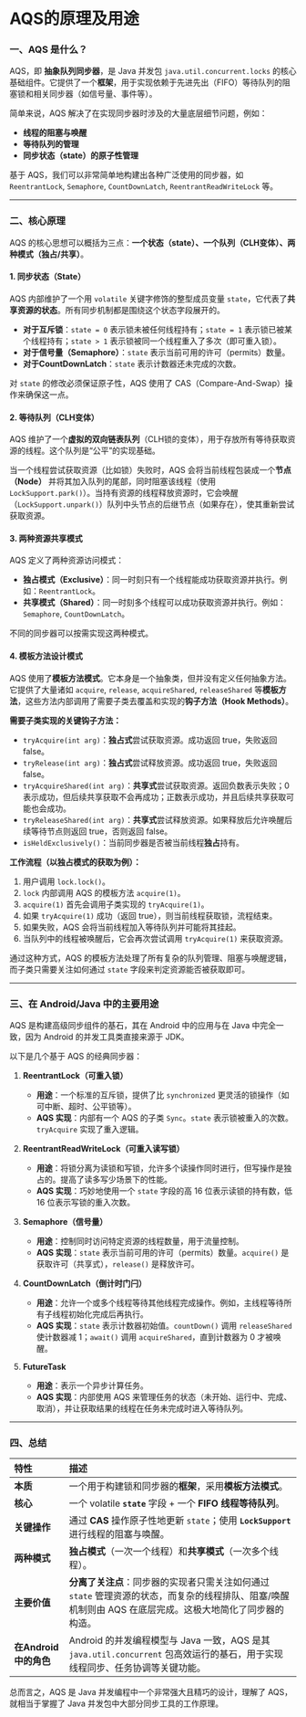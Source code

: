 # AQS的原理及用途

### 一、AQS 是什么？

AQS，即 **抽象队列同步器**，是 Java 并发包 `java.util.concurrent.locks` 的核心基础组件。它提供了一个**框架**，用于实现依赖于先进先出（FIFO）等待队列的阻塞锁和相关同步器（如信号量、事件等）。

简单来说，AQS 解决了在实现同步器时涉及的大量底层细节问题，例如：
*   **线程的阻塞与唤醒**
*   **等待队列的管理**
*   **同步状态（state）的原子性管理**

基于 AQS，我们可以非常简单地构建出各种广泛使用的同步器，如 `ReentrantLock`, `Semaphore`, `CountDownLatch`, `ReentrantReadWriteLock` 等。

---

### 二、核心原理

AQS 的核心思想可以概括为三点：**一个状态（state）、一个队列（CLH变体）、两种模式（独占/共享）**。

#### 1. 同步状态（State）
AQS 内部维护了一个用 `volatile` 关键字修饰的整型成员变量 `state`，它代表了**共享资源的状态**。所有同步机制都是围绕这个状态字段展开的。

*   **对于互斥锁**：`state = 0` 表示锁未被任何线程持有；`state = 1` 表示锁已被某个线程持有；`state > 1` 表示锁被同一个线程重入了多次（即可重入锁）。
*   **对于信号量（Semaphore）**：`state` 表示当前可用的许可（permits）数量。
*   **对于CountDownLatch**：`state` 表示计数器还未完成的次数。

对 `state` 的修改必须保证原子性，AQS 使用了 CAS（Compare-And-Swap）操作来确保这一点。

#### 2. 等待队列（CLH变体）
AQS 维护了一个**虚拟的双向链表队列**（CLH锁的变体），用于存放所有等待获取资源的线程。这个队列是“公平”的实现基础。

当一个线程尝试获取资源（比如锁）失败时，AQS 会将当前线程包装成一个**节点（Node）** 并将其加入队列的尾部，同时阻塞该线程（使用 `LockSupport.park()`）。当持有资源的线程释放资源时，它会唤醒（`LockSupport.unpark()`）队列中头节点的后继节点（如果存在），使其重新尝试获取资源。

#### 3. 两种资源共享模式
AQS 定义了两种资源访问模式：

*   **独占模式（Exclusive）**：同一时刻只有一个线程能成功获取资源并执行。例如：`ReentrantLock`。
*   **共享模式（Shared）**：同一时刻多个线程可以成功获取资源并执行。例如：`Semaphore`, `CountDownLatch`。

不同的同步器可以按需实现这两种模式。

#### 4. 模板方法设计模式
AQS 使用了**模板方法模式**。它本身是一个抽象类，但并没有定义任何抽象方法。它提供了大量诸如 `acquire`, `release`, `acquireShared`, `releaseShared` 等**模板方法**，这些方法内部调用了需要子类去覆盖和实现的**钩子方法（Hook Methods）**。

**需要子类实现的关键钩子方法：**

*   `tryAcquire(int arg)`：**独占式**尝试获取资源。成功返回 true，失败返回 false。
*   `tryRelease(int arg)`：**独占式**尝试释放资源。成功返回 true，失败返回 false。
*   `tryAcquireShared(int arg)`：**共享式**尝试获取资源。返回负数表示失败；0 表示成功，但后续共享获取不会再成功；正数表示成功，并且后续共享获取可能也会成功。
*   `tryReleaseShared(int arg)`：**共享式**尝试释放资源。如果释放后允许唤醒后续等待节点则返回 true，否则返回 false。
*   `isHeldExclusively()`：当前同步器是否被当前线程**独占**持有。

**工作流程（以独占模式的获取为例）：**
1.  用户调用 `lock.lock()`。
2.  `lock` 内部调用 AQS 的模板方法 `acquire(1)`。
3.  `acquire(1)` 首先会调用子类实现的 `tryAcquire(1)`。
4.  如果 `tryAcquire(1)` 成功（返回 true），则当前线程获取锁，流程结束。
5.  如果失败，AQS 会将当前线程加入等待队列并可能将其挂起。
6.  当队列中的线程被唤醒后，它会再次尝试调用 `tryAcquire(1)` 来获取资源。

通过这种方式，AQS 的模板方法处理了所有复杂的队列管理、阻塞与唤醒逻辑，而子类只需要关注如何通过 `state` 字段来判定资源能否被获取即可。

---

### 三、在 Android/Java 中的主要用途

AQS 是构建高级同步组件的基石，其在 Android 中的应用与在 Java 中完全一致，因为 Android 的并发工具类直接来源于 JDK。

以下是几个基于 AQS 的经典同步器：

1.  **ReentrantLock（可重入锁）**
    *   **用途**：一个标准的互斥锁，提供了比 `synchronized` 更灵活的锁操作（如可中断、超时、公平锁等）。
    *   **AQS 实现**：内部有一个 AQS 的子类 `Sync`。`state` 表示锁被重入的次数。`tryAcquire` 实现了重入逻辑。

2.  **ReentrantReadWriteLock（可重入读写锁）**
    *   **用途**：将锁分离为读锁和写锁，允许多个读操作同时进行，但写操作是独占的。提高了读多写少场景下的性能。
    *   **AQS 实现**：巧妙地使用一个 `state` 字段的高 16 位表示读锁的持有数，低 16 位表示写锁的重入次数。

3.  **Semaphore（信号量）**
    *   **用途**：控制同时访问特定资源的线程数量，用于流量控制。
    *   **AQS 实现**：`state` 表示当前可用的许可（permits）数量。`acquire()` 是获取许可（共享式），`release()` 是释放许可。

4.  **CountDownLatch（倒计时门闩）**
    *   **用途**：允许一个或多个线程等待其他线程完成操作。例如，主线程等待所有子线程初始化完成后再执行。
    *   **AQS 实现**：`state` 表示计数器初始值。`countDown()` 调用 `releaseShared` 使计数器减 1；`await()` 调用 `acquireShared`，直到计数器为 0 才被唤醒。

5.  **FutureTask**
    *   **用途**：表示一个异步计算任务。
    *   **AQS 实现**：内部使用 AQS 来管理任务的状态（未开始、运行中、完成、取消），并让获取结果的线程在任务未完成时进入等待队列。

---

### 四、总结

| 特性 | 描述 |
| :--- | :--- |
| **本质** | 一个用于构建锁和同步器的**框架**，采用**模板方法模式**。 |
| **核心** | 一个 volatile **`state`** 字段 + 一个 **FIFO 线程等待队列**。 |
| **关键操作** | 通过 **CAS** 操作原子性地更新 `state`；使用 **`LockSupport`** 进行线程的阻塞与唤醒。 |
| **两种模式** | **独占模式**（一次一个线程）和**共享模式**（一次多个线程）。 |
| **主要价值** | **分离了关注点**：同步器的实现者只需关注如何通过 `state` 管理资源的状态，而复杂的线程排队、阻塞/唤醒机制则由 AQS 在底层完成。这极大地简化了同步器的构造。 |
| **在Android中的角色** | Android 的并发编程模型与 Java 一致，AQS 是其 `java.util.concurrent` 包高效运行的基石，用于实现线程同步、任务协调等关键功能。 |

总而言之，AQS 是 Java 并发编程中一个非常强大且精巧的设计，理解了 AQS，就相当于掌握了 Java 并发包中大部分同步工具的工作原理。